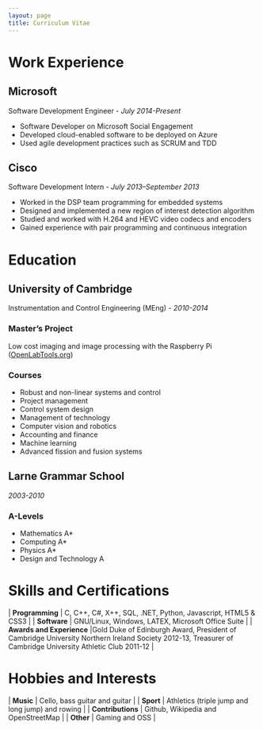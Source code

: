 ```yaml
---
layout: page
title: Curriculum Vitae
---
```


# Work Experience

## Microsoft

Software Development Engineer - _July 2014-Present_

* Software Developer on Microsoft Social Engagement
* Developed cloud-enabled software to be deployed on Azure
* Used agile development practices such as SCRUM and TDD

## Cisco

Software Development Intern - _July 2013–September 2013_

* Worked in the DSP team programming for embedded systems
* Designed and implemented a new region of interest detection algorithm
* Studied and worked with H.264 and HEVC video codecs and encoders
* Gained experience with pair programming and continuous integration

# Education

## University of Cambridge

Instrumentation and Control Engineering (MEng) - _2010-2014_

### Master’s Project

Low cost imaging and image processing with the Raspberry Pi ([OpenLabTools.org](http://www.openlabtools.org/))

### Courses

* Robust and non-linear systems and control
* Project management
* Control system design
* Management of technology
* Computer vision and robotics
* Accounting and finance
* Machine learning
* Advanced fission and fusion systems

## Larne Grammar School

_2003-2010_

### A-Levels

* Mathematics A\*
* Computing A\*
* Physics A\*
* Design and Technology A

# Skills and Certifications

| **Programming** | C, C++, C#, X++, SQL, .NET, Python, Javascript, HTML5 & CSS3 |
| **Software** | GNU/Linux, Windows, LATEX, Microsoft Office Suite |
| **Awards and Experience** |Gold Duke of Edinburgh Award, President of Cambridge University Northern Ireland Society 2012-13, Treasurer of Cambridge University Athletic Club 2011-12 |

# Hobbies and Interests

| **Music** | Cello, bass guitar and guitar |
| **Sport** | Athletics (triple jump and long jump) and rowing |
| **Contributions** | Github, Wikipedia and OpenStreetMap |
| **Other** | Gaming and OSS |
